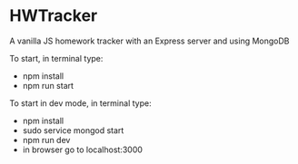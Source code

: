 # HWTracker
A vanilla JS homework tracker with an Express server and using MongoDB

To start, in terminal type:
* npm install
* npm run start

To start in dev mode, in terminal type:
* npm install
* sudo service mongod start
* npm run dev
* in browser go to localhost:3000
